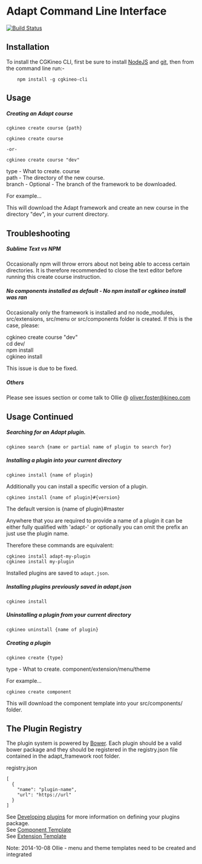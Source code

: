 Adapt Command Line Interface
============================

[![Build Status](https://travis-ci.org/adaptlearning/adapt-cli.png?branch=master)](https://travis-ci.org/adaptlearning/adapt-cli)

Installation
------------

To install the CGKineo CLI, first be sure to install [NodeJS](http://nodejs.org) and [git](http://git-scm.com/downloads), then from the command line run:-


        npm install -g cgkineo-cli
        

Usage
-----

##### Creating an Adapt course

    cgkineo create course {path}
    
    cgkineo create course  
    
    -or-  

    cgkineo create course "dev"  

type - What to create. course  
path - The directory of the new course.  
branch - Optional - The branch of the framework to be downloaded.

For example...


This will download the Adapt framework and create an new course in the directory "dev", in your current directory.


Troubleshooting
---------------

##### Sublime Text vs NPM
  
Occasionally npm will throw errors about not being able to access certain directories. It is therefore recommended to close the text editor before running this create course instruction.  

##### No components installed as default - No npm install or cgkineo install was ran
  
Occasionally only the framework is installed and no node_modules, src/extensions, src/menu or src/components folder is created. If this is the case, please:  
  
cgkineo create course "dev"  
cd dev/  
npm install  
cgkineo install  
  
This issue is due to be fixed.

##### Others

Please see issues section or come talk to Ollie @ oliver.foster@kineo.com  


Usage Continued
---------------

##### Searching for an Adapt plugin.

    cgkineo search {name or partial name of plugin to search for}


##### Installing a plugin into your current directory

    cgkineo install {name of plugin}

Additionally you can install a specific version of a plugin.

    cgkineo install {name of plugin}#{version}
  
The default version is {name of plugin}#master  
  
Anywhere that you are required to provide a name of a plugin it can be either fully qualified with 'adapt-' or optionally you can omit the prefix an just use the plugin name.

Therefore these commands are equivalent:

    cgkineo install adapt-my-plugin
    cgkineo install my-plugin

Installed plugins are saved to `adapt.json`. 

##### Installing plugins previously saved in adapt.json

    cgkineo install


##### Uninstalling a plugin from your current directory

    cgkineo uninstall {name of plugin}


##### Creating a plugin

    cgkineo create {type} 
    
type - What to create. component/extension/menu/theme

For example...

    cgkineo create component

This will download the component template into your src/components/ folder.



The Plugin Registry
-------------------

The plugin system is powered by [Bower](http://bower.io/). Each plugin should be a valid bower package and they should be registered in the registry.json file contained in the adapt_framework root folder.

registry.json

```
[
  {
    "name": "plugin-name",
    "url": "https://url"
  }
]
```

See [Developing plugins](https://github.com/adaptlearning/adapt_framework/wiki/Developing-plugins) for more information on defining your plugins package.  
See [Component Template](https://github.com/cgkineo/adapt-template-component)  
See [Extension Template](https://github.com/cgkineo/adapt-template-extension)  

Note: 2014-10-08 Ollie - menu and theme templates need to be created and integrated  
